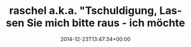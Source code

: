 ---
retweeted: false
source: <a href="http://mvilla.it/fenix" rel="nofollow">Fenix for Android</a>
entities:
  hashtags: []
  symbols: []
  user_mentions: []
  urls: []
display_text_range:
- '0'
- '139'
favorite_count: '2'
id_str: '547388043444101120'
truncated: false
retweet_count: '1'
id: '547388043444101120'
created_at: Tue Dec 23 13:47:34 +0000 2014
favorited: false
full_text: '*raschel* a.k.a. "Tschuldigung,  Lassen Sie mich bitte raus - ich möchte
  noch 15 Minuten dumm im Flur herum stehen bevor wir am Ziel sind."'
lang: de
tags:
- pesos/twitter
date: '2014-12-23T13:47:34+00:00'
src: https://twitter.com/bascht/status/547388043444101120
original_url: https://twitter.com/bascht/status/547388043444101120
type: twitter_tweet
text: '*raschel* a.k.a. "Tschuldigung,  Lassen Sie mich bitte raus - ich möchte noch
  15 Minuten dumm im Flur herum stehen bevor wir am Ziel sind."'
title: 'raschel a.k.a. "Tschuldigung,  Lassen Sie mich bitte raus - ich möchte '

---